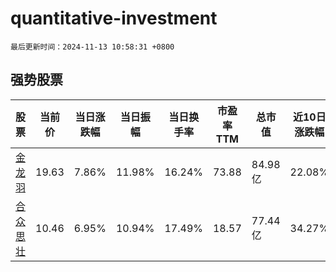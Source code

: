 # quantitative-investment

`最后更新时间：2024-11-13 10:58:31 +0800`

## 强势股票

|股票|当前价|当日涨跌幅|当日振幅|当日换手率|市盈率TTM|总市值|近10日涨跌幅|
|----|----|----|----|----|----|----|----|
|[金龙羽](https://xueqiu.com/S/SZ002882)|19.63|7.86%|11.98%|16.24%|73.88|84.98亿|22.08%|
|[合众思壮](https://xueqiu.com/S/SZ002383)|10.46|6.95%|10.94%|17.49%|18.57|77.44亿|34.27%|
